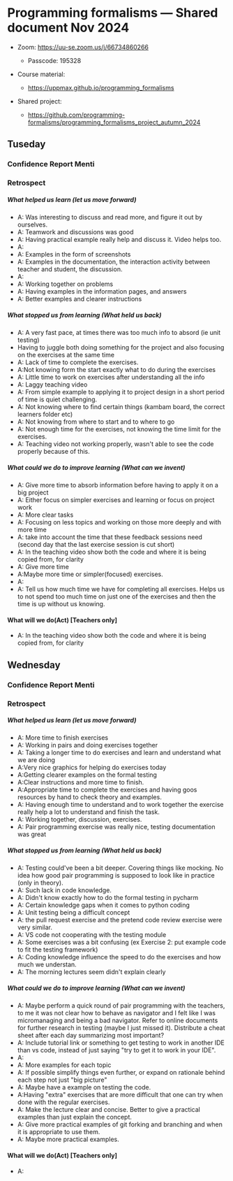 # Programming formalisms — Shared document Nov 2024

- Zoom:  <https://uu-se.zoom.us/j/66734860266>
    - Passcode: 195328

- Course material:
    - <https://uppmax.github.io/programming_formalisms>
- Shared project:
    - <https://github.com/programming-formalisms/programming_formalisms_project_autumn_2024>

## Tuseday 
### Confidence Report Menti


### Retrospect
##### What helped us learn (let us move forward)
- A: Was interesting to discuss and read more, and figure it out by ourselves.
- A: Teamwork and discussions was good
- A: Having practical example really help and discuss it. Video helps too. 
- A: 
- A: Examples in the form of screenshots
- A: Examples in the documentation, the interaction activity between teacher and student, the discussion.
- A:
- A: Working together on problems
- A: Having examples in the information pages, and answers
- A: Better examples and clearer instructions
 
##### What stopped us from learning (What held us back)

- A: A very fast pace, at times there was too much info to absord (ie unit testing)
- Having to juggle both doing something for the project and also focusing on the exercises at the same time
- A: Lack of time to complete the exercises.
- A:Not knowing form the start exactly what to do during the exercises
- A: Little time to work on exercises after understanding all the info
- A: Laggy teaching video
- A: From simple example to applying it to project design in a short period of time is quiet challenging. 
- A: Not knowing where to find certain things (kambam board, the correct learners folder etc)
- A: Not knowing from where to start and to where to go
- A: Not enough time for the exercises, not knowing the time limit for the exercises.
- A: Teaching video not working properly, wasn't able to see the code properly because of this. 

##### What could we do to improve learning (What can we invent)

- A: Give more time to absorb information before having to apply it on a big project
- A: Either focus on simpler exercises and learning or focus on project work
- A: More clear tasks
- A: Focusing on less topics and working on those more deeply and with more time
- A: take into account the time that these feedback sessions need (second day that the last exercise session is cut short)
- A: In the teaching video show both the code and where it is being copied from, for clarity
- A: Give more time 
- A:Maybe more time or simpler(focused) exercises.
- A:
- A: Tell us how much time we have for completing all exercises. Helps us to not spend too much time on just one of the exercises and then the time is up without us knowing. 

#### What will we do(Act) [Teachers only]


- A: In the teaching video show both the code and where it is being copied from, for clarity
## Wednesday 
### Confidence Report Menti


### Retrospect
##### What helped us learn (let us move forward)
- A: More time to finish exercises
- A: Working in pairs and doing exercises together
- A: Taking a longer time to do exercises and learn and understand what we are doing
- A:Very nice graphics for helping do exercises today
- A:Getting clearer examples on the formal testing 
- A:Clear instructions and more time to finish.
- A:Appropriate time to complete the exercises and having goos resources by hand to check theory and examples.
- A: Having enough time to understand and to work together the exercise really help a lot to understand and finish the task.
- A: Working together, discussion, exercises.
- A: Pair programming exercise was really nice, testing documentation was great
##### What stopped us from learning (What held us back)

- A: Testing could've been a bit deeper. Covering things like mocking. No idea how good pair programming is supposed to look like in practice (only in theory).
- A: Such lack in code knowledge.
- A: Didn't know exactly how to do the formal testing in pycharm
- A: Certain knowledge gaps when it comes to python coding
- A: Unit testing being a difficult concept
- A: the pull request exercise and the pretend code review exercise were very similar.
- A: VS code not cooperating with the testing module
- A: Some exercises was a bit confusing (ex Exercise 2: put example code to fit the testing framework)
- A: Coding knowledge influence the speed to do the exercises and how much we understan.
- A: The morning lectures seem didn't explain clearly

##### What could we do to improve learning (What can we invent)

- A: Maybe perform a quick round of pair programming with the teachers, to me it was not clear how to behave as navigator and I felt like I was micromanaging and being a bad navigator. Refer to online documents for further research in testing (maybe I just missed it). Distribute a cheat sheet after each day summarizing most important?
- A: Include tutorial link or something to get testing to work in another IDE than vs code, instead of just saying "try to get it to work in your IDE". 
- A:  
- A: More examples for each topic
- A: If possible simplify things even further, or expand on rationale behind each step not just "big picture"
- A: Maybe have a example on testing the code.
- A:Having "extra" exercises that are more difficult that one can try when done with the regular exercises. 
- A: Make the lecture clear and concise. Better to give a practical examples than just explain the concept. 
- A: Give more practical examples of git forking and branching and when it is appropriate to use them.
- A: Maybe more practical examples.

#### What will we do(Act) [Teachers only]


- A: 
